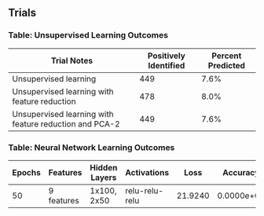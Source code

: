 ## Trials

### Table: Unsupervised Learning Outcomes
| Trial Notes | Positively Identified | Percent Predicted |
| ----- | ----- | ----- |
| Unsupervised learning | 449 | 7.6% |
| Unsupervised learning with feature reduction | 478 | 8.0% |
| Unsupervised learning with feature reduction and PCA-2 | 449 | 7.6% |

### Table: Neural Network Learning Outcomes
| Epochs | Features | Hidden Layers | Activations | Loss | Accuracy |
| ----- | ----- | ----- | ----- | ----- | ----- |
| 50 | 9 features |  1x100, 2x50 | relu-relu-relu | 21.9240 | 0.0000e+00 |